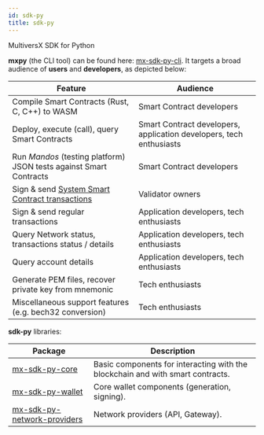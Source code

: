 ```yaml
---
id: sdk-py
title: sdk-py
---
```


MultiversX SDK for Python

**mxpy** (the CLI tool) can be found here: [mx-sdk-py-cli](https://github.com/multiversx/mx-sdk-py-cli). It targets a broad audience of **users** and **developers**, as depicted below:

| Feature                                                                                        | Audience                                                            |
|------------------------------------------------------------------------------------------------|---------------------------------------------------------------------|
| Compile Smart Contracts (Rust, C, C++) to WASM                                                 | Smart Contract developers                                           |
| Deploy, execute (call), query Smart Contracts                                                  | Smart Contract developers, application developers, tech enthusiasts |
| Run _Mandos_ (testing platform) JSON tests against Smart Contracts                             | Smart Contract developers                                           |
| Sign & send [System Smart Contract transactions](/validators/staking/staking-smart-contract)   | Validator owners                                                    |
| Sign & send regular transactions                                                               | Application developers, tech enthusiasts                            |
| Query Network status, transactions status / details                                            | Application developers, tech enthusiasts                            |
| Query account details                                                                          | Application developers, tech enthusiasts                            |
| Generate PEM files, recover private key from mnemonic                                          | Tech enthusiasts                                                    |
| Miscellaneous support features (e.g. bech32 conversion)                                        | Tech enthusiasts                                                    |

**sdk-py** libraries:

| Package                                                                                  | Description                                                                    |
|------------------------------------------------------------------------------------------|--------------------------------------------------------------------------------|
| [mx-sdk-py-core](https://github.com/multiversx/mx-sdk-py-core)                           | Basic components for interacting with the blockchain and with smart contracts. |
| [mx-sdk-py-wallet](https://github.com/multiversx/mx-sdk-py-wallet)                       | Core wallet components (generation, signing).                                  |
| [mx-sdk-py-network-providers](https://github.com/multiversx/mx-sdk-py-network-providers) | Network providers (API, Gateway).                                              |

